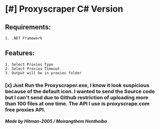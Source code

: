 # [#] Proxyscraper C# Version
## Requirements:
    1. .NET Framework
## Features:
    1. Select Proxies Type
    2. Select Proxies Timeout
    3. Output will be in proxies folder

### [x]  Just Run the Proxyscraper.exe, I know it look suspicious because of the default icon. I wanted to send the Source code but I can't send due to Github restriction of uploading more than 100 files at one time. The API I use is proxyscrape.com free proxies API.

##### Made by Hitman-2005 / Moirangthem Henthoiba